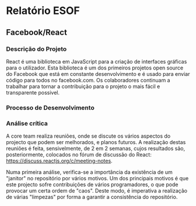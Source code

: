# Relatório ESOF
## Facebook/React

### Descrição do Projeto

React é uma biblioteca em JavaScript para a criação de interfaces gráficas para o utilizador.
Esta biblioteca é um dos primeiros projetos open source do Facebook que está em constante desenvolvimento e é usado para enviar código para todos no facebook.com. Os colaboradores continuam a trabalhar para tornar a contribuição para o projeto o mais fácil e transparente possivel.

### Processo de Desenvolvimento



### Análise crítica

A core team realiza reuniões, onde se discute os vários aspectos do projecto que podem ser melhorados, e planos futuros. A realização destas reuniões é feita, sensivelmente, de 2 em 2 semanas, cujos resultados são, posteriormente, colocados no fórum de discussão do React: https://discuss.reactjs.org/c/meeting-notes.

Numa primeira análise, verifica-se a importância da existência de um "janitor" no repositório por vários motivos. Um dos principais motivos é que este projecto sofre contribuições de vários programadores, o que pode provocar um certa ordem de "caos". Deste modo, é imperativa a realização de várias "limpezas" por forma a garantir a consistência do repositório.
